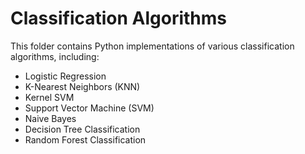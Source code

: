 # Classification Algorithms  
This folder contains Python implementations of various classification algorithms, including:  
- Logistic Regression  
- K-Nearest Neighbors (KNN)  
- Kernel SVM  
- Support Vector Machine (SVM)  
- Naive Bayes  
- Decision Tree Classification  
- Random Forest Classification  
